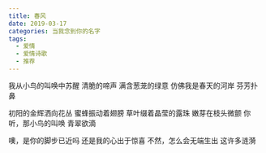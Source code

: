 ```yaml
---
title: 春风
date: 2019-03-17
categories: 当我念到你的名字
tags:
  - 爱情
  - 爱情诗歌
  - 推荐
---
```


我从小鸟的叫唤中苏醒
清脆的啼声
满含葱茏的绿意
仿佛我是春天的河岸<!--more-->
芬芳扑鼻

初阳的金辉洒向花丛
蜜蜂振动着翅膀
草叶缀着晶莹的露珠
嫩芽在枝头微颤
你听，那小鸟的叫唤
青翠欲滴

噢，是你的脚步已近吗
还是我的心出于惊喜
不然，怎么会无端生出
这许多涟漪
